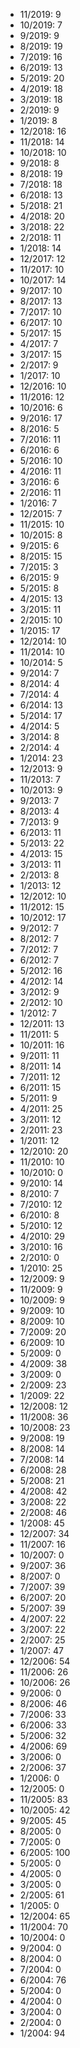 *  11/2019: 9
*  10/2019: 7
*  9/2019: 9
*  8/2019: 19
*  7/2019: 16
*  6/2019: 13
*  5/2019: 20
*  4/2019: 18
*  3/2019: 18
*  2/2019: 9
*  1/2019: 8
*  12/2018: 16
*  11/2018: 14
*  10/2018: 10
*  9/2018: 8
*  8/2018: 19
*  7/2018: 18
*  6/2018: 13
*  5/2018: 21
*  4/2018: 20
*  3/2018: 22
*  2/2018: 11
*  1/2018: 14
*  12/2017: 12
*  11/2017: 10
*  10/2017: 14
*  9/2017: 10
*  8/2017: 13
*  7/2017: 10
*  6/2017: 10
*  5/2017: 15
*  4/2017: 7
*  3/2017: 15
*  2/2017: 9
*  1/2017: 10
*  12/2016: 10
*  11/2016: 12
*  10/2016: 6
*  9/2016: 17
*  8/2016: 5
*  7/2016: 11
*  6/2016: 6
*  5/2016: 10
*  4/2016: 11
*  3/2016: 6
*  2/2016: 11
*  1/2016: 7
*  12/2015: 7
*  11/2015: 10
*  10/2015: 8
*  9/2015: 6
*  8/2015: 15
*  7/2015: 3
*  6/2015: 9
*  5/2015: 8
*  4/2015: 13
*  3/2015: 11
*  2/2015: 10
*  1/2015: 17
*  12/2014: 10
*  11/2014: 10
*  10/2014: 5
*  9/2014: 7
*  8/2014: 4
*  7/2014: 4
*  6/2014: 13
*  5/2014: 17
*  4/2014: 5
*  3/2014: 8
*  2/2014: 4
*  1/2014: 23
*  12/2013: 9
*  11/2013: 7
*  10/2013: 9
*  9/2013: 7
*  8/2013: 4
*  7/2013: 9
*  6/2013: 11
*  5/2013: 22
*  4/2013: 15
*  3/2013: 11
*  2/2013: 8
*  1/2013: 12
*  12/2012: 10
*  11/2012: 15
*  10/2012: 17
*  9/2012: 7
*  8/2012: 7
*  7/2012: 7
*  6/2012: 7
*  5/2012: 16
*  4/2012: 14
*  3/2012: 9
*  2/2012: 10
*  1/2012: 7
*  12/2011: 13
*  11/2011: 5
*  10/2011: 16
*  9/2011: 11
*  8/2011: 14
*  7/2011: 12
*  6/2011: 15
*  5/2011: 9
*  4/2011: 25
*  3/2011: 12
*  2/2011: 23
*  1/2011: 12
*  12/2010: 20
*  11/2010: 10
*  10/2010: 0
*  9/2010: 14
*  8/2010: 7
*  7/2010: 12
*  6/2010: 8
*  5/2010: 12
*  4/2010: 29
*  3/2010: 16
*  2/2010: 0
*  1/2010: 25
*  12/2009: 9
*  11/2009: 9
*  10/2009: 9
*  9/2009: 10
*  8/2009: 10
*  7/2009: 20
*  6/2009: 10
*  5/2009: 0
*  4/2009: 38
*  3/2009: 0
*  2/2009: 23
*  1/2009: 22
*  12/2008: 12
*  11/2008: 36
*  10/2008: 23
*  9/2008: 19
*  8/2008: 14
*  7/2008: 14
*  6/2008: 28
*  5/2008: 21
*  4/2008: 42
*  3/2008: 22
*  2/2008: 46
*  1/2008: 45
*  12/2007: 34
*  11/2007: 16
*  10/2007: 0
*  9/2007: 36
*  8/2007: 0
*  7/2007: 39
*  6/2007: 20
*  5/2007: 39
*  4/2007: 22
*  3/2007: 22
*  2/2007: 25
*  1/2007: 47
*  12/2006: 54
*  11/2006: 26
*  10/2006: 26
*  9/2006: 0
*  8/2006: 46
*  7/2006: 33
*  6/2006: 33
*  5/2006: 32
*  4/2006: 69
*  3/2006: 0
*  2/2006: 37
*  1/2006: 0
*  12/2005: 0
*  11/2005: 83
*  10/2005: 42
*  9/2005: 45
*  8/2005: 0
*  7/2005: 0
*  6/2005: 100
*  5/2005: 0
*  4/2005: 0
*  3/2005: 0
*  2/2005: 61
*  1/2005: 0
*  12/2004: 65
*  11/2004: 70
*  10/2004: 0
*  9/2004: 0
*  8/2004: 0
*  7/2004: 0
*  6/2004: 76
*  5/2004: 0
*  4/2004: 0
*  3/2004: 0
*  2/2004: 0
*  1/2004: 94